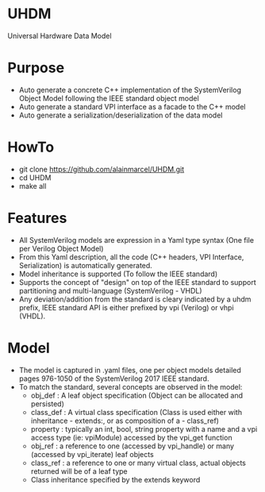 # UHDM
Universal Hardware Data Model

# Purpose

 * Auto generate a concrete C++ implementation of the SystemVerilog Object Model following the IEEE standard object model
 * Auto generate a standard VPI interface as a facade to the C++ model
 * Auto generate a serialization/deserialization of the data model

# HowTo
 * git clone https://github.com/alainmarcel/UHDM.git
 * cd UHDM
 * make all

# Features
 * All SystemVerilog models are expression in a Yaml type syntax (One file per Verilog Object Model)
 * From this Yaml description, all the code (C++ headers, VPI Interface, Serialization) is automatically generated.
 * Model inheritance is supported (To follow the IEEE standard)
 * Supports the concept of "design" on top of the IEEE standard to support partitioning and multi-language (SystemVerilog - VHDL)
 * Any deviation/addition from the standard is cleary indicated by a uhdm prefix, IEEE standard API is either prefixed by vpi (Verilog) or vhpi (VHDL).

 
# Model
 * The model is captured in .yaml files, one per object models detailed pages 976-1050 of the SystemVerilog 2017 IEEE standard.
 * To match the standard, several concepts are observed in the model:
    * obj_def : A leaf object specification (Object can be allocated and persisted)
    * class_def : A virtual class specification (Class is used either with inheritance - extends:, or as composition of a - class_ref)
    * property : typically an int, bool, string property with a name and a vpi access type (ie: vpiModule) accessed by the vpi_get function
    * obj_ref : a reference to one (accessed by vpi_handle) or many (accessed by vpi_iterate) leaf objects 
    * class_ref : a reference to one or many virtual class, actual objects returned will be of a leaf type
    * Class inheritance specified by the extends keyword
   